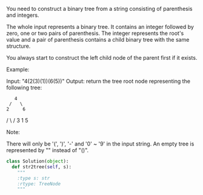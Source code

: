 You need to construct a binary tree from a string consisting of parenthesis and integers.

The whole input represents a binary tree. It contains an integer followed by zero, one or two pairs of parenthesis. The integer represents the root's value and a pair of parenthesis contains a child binary tree with the same structure.

You always start to construct the left child node of the parent first if it exists.

Example:

Input: "4(2(3)(1))(6(5))"
Output: return the tree root node representing the following tree:

       4
     /   \
    2     6
   / \   /
  3   1 5



Note:

There will only be '(',  ')',  '-' and  '0' ~ '9' in the input string.
An empty tree is represented by "" instead of "()".




```python
class Solution(object):
  def str2tree(self, s):
    """
    :type s: str
    :rtype: TreeNode
    """
```
